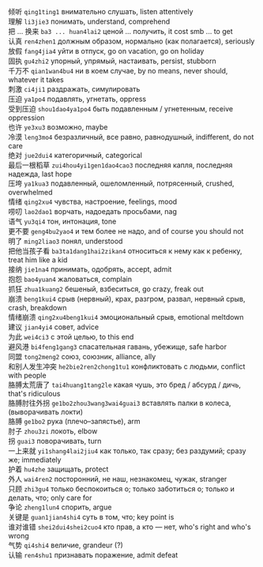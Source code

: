 <!-- https://zhuanlan.zhihu.com/p/18784769373 -->

倾听 `qing1ting1` внимательно слушать, listen attentively  
理解 `li3jie3` понимать, understand, comprehend  
把 ... 换来 `ba3 ... huan4lai2` ценой ... получить, it cost smb ... to get  
认真 `ren4zhen1` должным образом, нормально (как полагается), seriously  
放假 `fang4jia4` уйти в отпуск, go on vacation, go on holiday  
固执 `gu4zhi2` упорный, упрямый, настаивать, persist, stubborn  
千万不 `qian1wan4bu4` ни в коем случае, by no means, never should, whatever it takes  
刺激 `ci4ji1` раздражать, симулировать  
压迫 `ya1po4` подавлять, угнетать, oppress  
受到压迫 `shou1dao4ya1po4` быть подавленным / угнетенным, receive oppression  
也许 `ye3xu3` возможно, maybe  
冷漠 `leng3mo4` безразличный, все равно, равнодушный, indifferent, do not care  
绝对 `jue2dui4` категоричный, categorical  
最后一根稻草 `zui4hou4yi1gen1dao4cao3` последняя капля, последняя надежда, last hope  
压垮 `ya1kua3` подавленный, ошеломленный, потрясенный, crushed, overwhelmed  
情绪 `qing2xu4` чувства, настроение, feelings, mood  
唠叨 `lao2dao1` ворчать, надоедать просьбами, nag  
语气 `yu3qi4` тон, интонация, tone  
更不要 `geng4bu2yao4` и тем более не надо, and of course you should not  
明了 `ming2liao3` понял, understood  
把他当孩子看 `ba3ta1dang1hai2zikan4` относиться к нему как к ребенку, treat him like a kid  
接纳 `jie1na4` принимать, одобрять, accept, admit  
抱怨 `bao4yuan4` жаловаться, complain  
抓狂 `zhua1kuang2` бешеный, взбеситься, go crazy, freak out  
崩溃 `beng1kui4` срыв (нервный), крах, разгром, развал, нервный срыв, crash, breakdown  
情绪崩溃 `qing2xu4beng1kui4` эмоциональный срыв, emotional meltdown  
建议 `jian4yi4` совет, advice  
为此 `wei4ci3` с этой целью, to this end  
避风港 `bi4feng1gang3` спасательная гавань, убежище, safe harbor  
同盟 `tong2meng2` союз, союзник, alliance, ally  
和别人发生冲突 `he2bie2ren2chong1tu1` конфликтовать с людьми, conflict with people  
胳膊太荒唐了 `tai4huang1tang2le` какая чушь, это бред / абсурд / дичь, that's ridiculous  
胳膊肘往外拐 `ge1bo2zhou3wang3wai4guai3` вставлять палки в колеса, (выворачивать локти)  
胳膊 `ge1bo2` рука (плечо–запястье), arm  
肘子 `zhou3zi` локоть, elbow  
拐 `guai3` поворачивать, turn  
一上来就 `yi1shang4lai2jiu4` как только, так сразу; без раздумий; сразу же; immediately  
护着 `hu4zhe` защищать, protect  
外人 `wai4ren2` посторонний, не наш, незнакомец, чужак, stranger  
只顾 `zhi3gu4` только беспокоиться о; только заботиться о; только и делать, что; only care for  
争论 `zheng1lun4` спорить, argue  
关键是 `guan1jian4shi4` суть в том, что; key point is  
谁对谁错 `shei2dui4shei2cuo4` кто прав, а кто — нет, who's right and who's wrong  
气势 `qi4shi4` величие, grandeur (?)  
认输 `ren4shu1` признавать поражение, admit defeat
